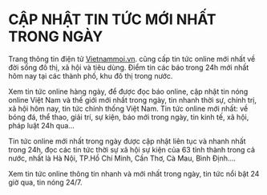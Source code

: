 # CẬP NHẬT TIN TỨC MỚI NHẤT TRONG NGÀY

Trang thông tin điện tử <a href= " https://vietnammoi.vn/"> Vietnammoi.vn</a>. cũng cấp tin tức online mới nhất về đời sống đô thị, xã hội và tiêu dùng. Điểm tin các báo trong 24h mới nhất hôm nay tại các thành phố, khu đô thị trong nước.

Xem tin tức online hàng ngày, để được đọc báo online, cập nhật tin nóng online Việt Nam và thế giới mới nhất trong ngày, tin nhanh thời sự, chính trị, xã hội hôm nay, tin tức chính thống Việt Nam. Tin tức online mới nhất: về bóng đá, thể thao, giải trí, sự kiện, báo mới trong ngày, tin kinh tế, xã hội, pháp luật 24h qua… 

Tin tức online mới nhất trong ngày được cập nhật liên tục và nhanh nhất trong 24h, đọc các tin tức thời sự xã hội sự kiện của 63 tỉnh thành trong cả nước, nhất là Hà Nội, TP.Hồ Chí Minh, Cần Thơ, Cà Mau, Bình Định....

Xem tin tức online thông tin nhanh và mới nhất trong ngày, tin tức nổi bật 24 giờ qua, tin nóng 24/7.
